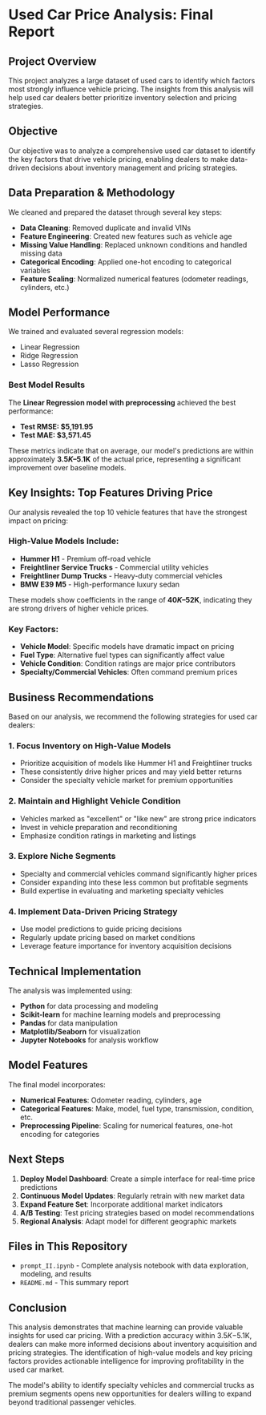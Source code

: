# Used Car Price Analysis: Final Report

## Project Overview

This project analyzes a large dataset of used cars to identify which factors most strongly influence vehicle pricing. The insights from this analysis will help used car dealers better prioritize inventory selection and pricing strategies.

## Objective

Our objective was to analyze a comprehensive used car dataset to identify the key factors that drive vehicle pricing, enabling dealers to make data-driven decisions about inventory management and pricing strategies.

## Data Preparation & Methodology

We cleaned and prepared the dataset through several key steps:

- **Data Cleaning**: Removed duplicate and invalid VINs
- **Feature Engineering**: Created new features such as vehicle age
- **Missing Value Handling**: Replaced unknown conditions and handled missing data
- **Categorical Encoding**: Applied one-hot encoding to categorical variables
- **Feature Scaling**: Normalized numerical features (odometer readings, cylinders, etc.)

## Model Performance

We trained and evaluated several regression models:
- Linear Regression
- Ridge Regression  
- Lasso Regression

### Best Model Results

The **Linear Regression model with preprocessing** achieved the best performance:

- **Test RMSE: $5,191.95**
- **Test MAE: $3,571.45**

These metrics indicate that on average, our model's predictions are within approximately **$3.5K–$5.1K** of the actual price, representing a significant improvement over baseline models.

## Key Insights: Top Features Driving Price

Our analysis revealed the top 10 vehicle features that have the strongest impact on pricing:

### High-Value Models Include:
- **Hummer H1** - Premium off-road vehicle
- **Freightliner Service Trucks** - Commercial utility vehicles
- **Freightliner Dump Trucks** - Heavy-duty commercial vehicles
- **BMW E39 M5** - High-performance luxury sedan

These models show coefficients in the range of **$40K–$52K**, indicating they are strong drivers of higher vehicle prices.

### Key Factors:
- **Vehicle Model**: Specific models have dramatic impact on pricing
- **Fuel Type**: Alternative fuel types can significantly affect value
- **Vehicle Condition**: Condition ratings are major price contributors
- **Specialty/Commercial Vehicles**: Often command premium prices

## Business Recommendations

Based on our analysis, we recommend the following strategies for used car dealers:

### 1. **Focus Inventory on High-Value Models**
- Prioritize acquisition of models like Hummer H1 and Freightliner trucks
- These consistently drive higher prices and may yield better returns
- Consider the specialty vehicle market for premium opportunities

### 2. **Maintain and Highlight Vehicle Condition**
- Vehicles marked as "excellent" or "like new" are strong price indicators
- Invest in vehicle preparation and reconditioning
- Emphasize condition ratings in marketing and listings

### 3. **Explore Niche Segments**
- Specialty and commercial vehicles command significantly higher prices
- Consider expanding into these less common but profitable segments
- Build expertise in evaluating and marketing specialty vehicles

### 4. **Implement Data-Driven Pricing Strategy**
- Use model predictions to guide pricing decisions
- Regularly update pricing based on market conditions
- Leverage feature importance for inventory acquisition decisions

## Technical Implementation

The analysis was implemented using:
- **Python** for data processing and modeling
- **Scikit-learn** for machine learning models and preprocessing
- **Pandas** for data manipulation
- **Matplotlib/Seaborn** for visualization
- **Jupyter Notebooks** for analysis workflow

## Model Features

The final model incorporates:
- **Numerical Features**: Odometer reading, cylinders, age
- **Categorical Features**: Make, model, fuel type, transmission, condition, etc.
- **Preprocessing Pipeline**: Scaling for numerical features, one-hot encoding for categories

## Next Steps

1. **Deploy Model Dashboard**: Create a simple interface for real-time price predictions
2. **Continuous Model Updates**: Regularly retrain with new market data
3. **Expand Feature Set**: Incorporate additional market indicators
4. **A/B Testing**: Test pricing strategies based on model recommendations
5. **Regional Analysis**: Adapt model for different geographic markets

## Files in This Repository

- `prompt_II.ipynb` - Complete analysis notebook with data exploration, modeling, and results
- `README.md` - This summary report

## Conclusion

This analysis demonstrates that machine learning can provide valuable insights for used car pricing. With a prediction accuracy within $3.5K-$5.1K, dealers can make more informed decisions about inventory acquisition and pricing strategies. The identification of high-value models and key pricing factors provides actionable intelligence for improving profitability in the used car market.

The model's ability to identify specialty vehicles and commercial trucks as premium segments opens new opportunities for dealers willing to expand beyond traditional passenger vehicles.
